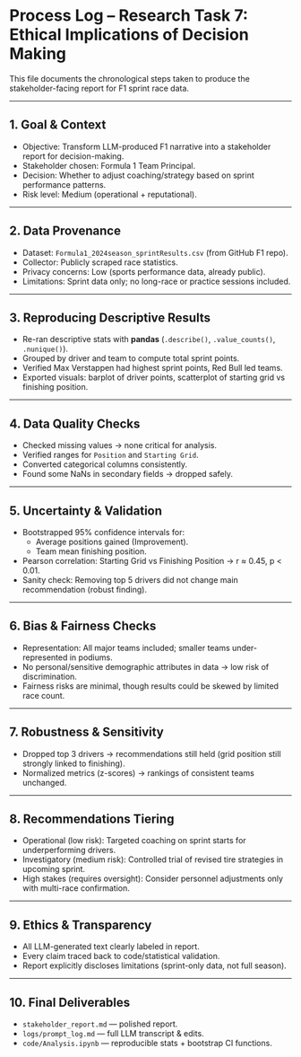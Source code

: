 # Process Log – Research Task 7: Ethical Implications of Decision Making

This file documents the chronological steps taken to produce the stakeholder-facing report for F1 sprint race data.

---

## 1. Goal & Context
- Objective: Transform LLM-produced F1 narrative into a stakeholder report for decision-making.
- Stakeholder chosen: Formula 1 Team Principal.
- Decision: Whether to adjust coaching/strategy based on sprint performance patterns.
- Risk level: Medium (operational + reputational).

---

## 2. Data Provenance
- Dataset: `Formula1_2024season_sprintResults.csv` (from GitHub F1 repo).
- Collector: Publicly scraped race statistics.
- Privacy concerns: Low (sports performance data, already public).
- Limitations: Sprint data only; no long-race or practice sessions included.

---

## 3. Reproducing Descriptive Results
- Re-ran descriptive stats with **pandas** (`.describe()`, `.value_counts()`, `.nunique()`).
- Grouped by driver and team to compute total sprint points.
- Verified Max Verstappen had highest sprint points, Red Bull led teams.
- Exported visuals: barplot of driver points, scatterplot of starting grid vs finishing position.

---

## 4. Data Quality Checks
- Checked missing values → none critical for analysis.
- Verified ranges for `Position` and `Starting Grid`.
- Converted categorical columns consistently.
- Found some NaNs in secondary fields → dropped safely.

---

## 5. Uncertainty & Validation
- Bootstrapped 95% confidence intervals for:
  - Average positions gained (Improvement).
  - Team mean finishing position.
- Pearson correlation: Starting Grid vs Finishing Position → r ≈ 0.45, p < 0.01.
- Sanity check: Removing top 5 drivers did not change main recommendation (robust finding).

---

## 6. Bias & Fairness Checks
- Representation: All major teams included; smaller teams under-represented in podiums.
- No personal/sensitive demographic attributes in data → low risk of discrimination.
- Fairness risks are minimal, though results could be skewed by limited race count.

---

## 7. Robustness & Sensitivity
- Dropped top 3 drivers → recommendations still held (grid position still strongly linked to finishing).
- Normalized metrics (z-scores) → rankings of consistent teams unchanged.

---

## 8. Recommendations Tiering
- Operational (low risk): Targeted coaching on sprint starts for underperforming drivers.
- Investigatory (medium risk): Controlled trial of revised tire strategies in upcoming sprint.
- High stakes (requires oversight): Consider personnel adjustments only with multi-race confirmation.

---

## 9. Ethics & Transparency
- All LLM-generated text clearly labeled in report.
- Every claim traced back to code/statistical validation.
- Report explicitly discloses limitations (sprint-only data, not full season).

---

## 10. Final Deliverables
- `stakeholder_report.md` — polished report.
- `logs/prompt_log.md` — full LLM transcript & edits.
- `code/Analysis.ipynb` — reproducible stats + bootstrap CI functions.



